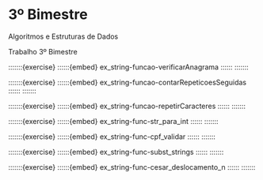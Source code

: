 # 3º Bimestre

Algoritmos e Estruturas de Dados 

Trabalho 3º Bimestre

:::::::{exercise}
::::::{embed} ex_string-funcao-verificarAnagrama
::::::
:::::::

:::::::{exercise}
::::::{embed} ex_string-funcao-contarRepeticoesSeguidas
::::::
:::::::

:::::::{exercise}
::::::{embed} ex_string-funcao-repetirCaracteres
::::::
:::::::

:::::::{exercise}
::::::{embed} ex_string-func-str_para_int
::::::
:::::::

:::::::{exercise}
::::::{embed} ex_string-func-cpf_validar
::::::
:::::::                                                                                                                           

:::::::{exercise}
::::::{embed} ex_string-func-subst_strings
::::::
:::::::

:::::::{exercise}
::::::{embed} ex_string-func-cesar_deslocamento_n
::::::
:::::::
